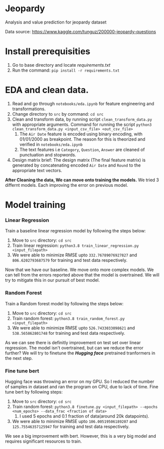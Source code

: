 # Jeopardy
Analysis and value prediction for jeopardy dataset


Data source: https://www.kaggle.com/tunguz/200000-jeopardy-questions

# Install prerequisities
1. Go to base directory and locate *requirements.txt*
2. Run the command: `pip install -r requirements.txt`

# EDA and clean data.
1. Read and go through `notebooks/eda.ipynb` for feature engineering and transformations.
2. Change directory to `src` by command: `cd src`
3. Clean and transform data, by running script `clean_transform_data.py` with appropriate arguments. Command for running the script `python3 clean_transform_data.py <input_csv_file> <out_csv_file>`
	1. The `Air Date` feature is encoded using binary encoding, with 01/01/2000 as breakpoint. The reason for this is theorized and verified in `notebooks/eda.ipynb` 
	2. The text features i.e `Category`, `Question`, `Answer` are cleaned of punctuation and stopwords.
4. Design matrix brief: The design matrix (The final feature matrix) is generated by concatenating encoded `Air Date` and `Round` to the appropriate text vectors.

**After Cleaning the data, We can move onto training the models.**
We tried 3 differnt models. Each improving the error on previous model. 

# Model training
### Linear Regression
Train a baseline linear regression model by following the steps below:
1. Move to `src` directory: `cd src` 
2. Train linear regression: `python3.8 train_linear_regression.py <input_filepath>`
3. We were able to minimize RMSE upto `332.76789076927827` and `806.6202793687579` for training and test data respectively.

Now that we have our baseline. We move onto more complex models. We can tell from the errors reported above that the model is overtrained. We will try to mitigate this in our pursuit of best model.

### Random Forest
Train a Random forest model by following the steps below:
1. Move to `src` directory: `cd src` 
2. Train random forest: `python3.8 train_random_forest.py <input_filepath>`
3. We were able to minimize RMSE upto `526.7433033098621` and `538.565862801748` for training and test data respectively.

As we can see there is definitly improvement on test set over linear regression. The model isn't overtrained, but can we reduce the error further? We will try to finetune the ***Hugging face*** pretrained tranformers in the next step.

### Fine tune bert
Hugging face was throwing an error on my GPU. So I reduced the number of samples in dataset and ran the program on CPU, due to lack of time.
Fine tune bert by following steps:
1. Move to `src` directory: `cd src` 
2. Train random forest: `python3.8 finetune.py <input_filepath> --epochs <num_epochs> --data_frac <fraction of data>`
	1. I used 5 epochs and 0.1 fraction of data(around 20k datapoints).
3. We were able to minimize RMSE upto `106.00519506189207` and `125.75546357125947` for training and test data respectively.

We see a big improvement with bert. However, this is a very big model and requires significant resources to train.